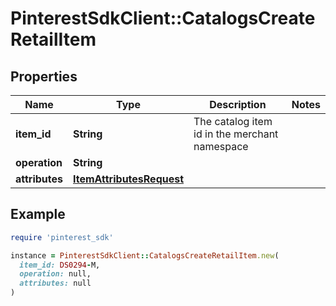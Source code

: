 # PinterestSdkClient::CatalogsCreateRetailItem

## Properties

| Name | Type | Description | Notes |
| ---- | ---- | ----------- | ----- |
| **item_id** | **String** | The catalog item id in the merchant namespace |  |
| **operation** | **String** |  |  |
| **attributes** | [**ItemAttributesRequest**](ItemAttributesRequest.md) |  |  |

## Example

```ruby
require 'pinterest_sdk'

instance = PinterestSdkClient::CatalogsCreateRetailItem.new(
  item_id: DS0294-M,
  operation: null,
  attributes: null
)
```

